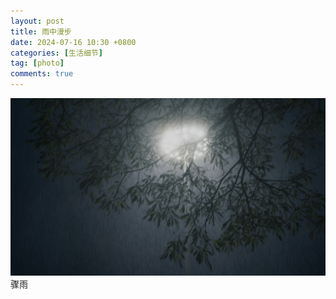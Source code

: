 ```yaml
---
layout: post
title: 雨中漫步
date: 2024-07-16 10:30 +0800
categories: [生活细节]
tag: [photo]
comments: true
---
```


![image-20240716103000001](/assets/img/雨中漫步/inrain.jpg)
骤雨
